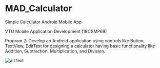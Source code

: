 # MAD_Calculator

Simple Calculator Android Mobile App

VTU Mobile Application Development (18CSMP68)

Program 2: Develop an Android application using controls like Button, TextView, EditText for designing a calculator having basic functionality like Addition, Subtraction, Multiplication, and Division.

![alt text](//images/Simple_Design.jpg "Sample Design")
